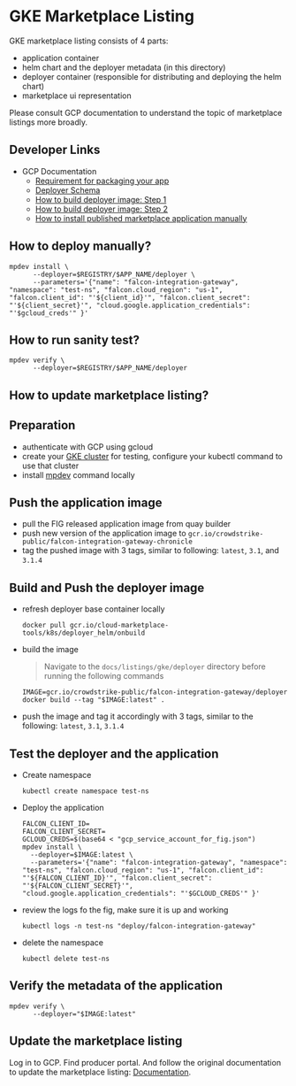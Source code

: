 # GKE Marketplace Listing

GKE marketplace listing consists of 4 parts:
 - application container
 - helm chart and the deployer metadata (in this directory)
 - deployer container (responsible for distributing and deploying the helm chart)
 - marketplace ui representation

Please consult GCP documentation to understand the topic of marketplace listings more broadly.

## Developer Links

 - GCP Documentation
   - [Requirement for packaging your app](https://cloud.google.com/marketplace/docs/partners/kubernetes/create-app-package)
   - [Deployer Schema](https://github.com/GoogleCloudPlatform/marketplace-k8s-app-tools/blob/master/docs/schema.md#x-google-marketplace-1)
   - [How to build deployer image: Step 1](https://github.com/GoogleCloudPlatform/marketplace-k8s-app-tools/blob/master/docs/building-deployer.md)
   - [How to build deployer image: Step 2](https://github.com/GoogleCloudPlatform/marketplace-k8s-app-tools/blob/master/docs/building-deployer-helm.md)
   - [How to install published marketplace application manually](https://github.com/GoogleCloudPlatform/marketplace-k8s-app-tools/blob/master/docs/mpdev-references.md#installing-a-published-marketplace-app)

## How to deploy manually?
```
mpdev install \
      --deployer=$REGISTRY/$APP_NAME/deployer \
      --parameters='{"name": "falcon-integration-gateway", "namespace": "test-ns", "falcon.cloud_region": "us-1", "falcon.client_id": "'${client_id}'", "falcon.client_secret": "'${client_secret}'", "cloud.google.application_credentials": "'$gcloud_creds'" }'
```

## How to run sanity test?
```
mpdev verify \
      --deployer=$REGISTRY/$APP_NAME/deployer
```

## How to update marketplace listing?

## Preparation

 - authenticate with GCP using gcloud
 - create your [GKE cluster](https://cloud.google.com/kubernetes-engine/docs/deploy-app-cluster#create_cluster) for testing, configure your kubectl command to use that cluster
 - install [mpdev](https://github.com/GoogleCloudPlatform/marketplace-k8s-app-tools/blob/master/docs/tool-prerequisites.md) command locally

## Push the application image

 - pull the FIG released application image from quay builder
 - push new version of the application image to `gcr.io/crowdstrike-public/falcon-integration-gateway-chronicle`
 - tag the pushed image with 3 tags, similar to following: `latest`, `3.1`, and `3.1.4`

## Build and Push the deployer image

 - refresh deployer base container locally
   ```
   docker pull gcr.io/cloud-marketplace-tools/k8s/deployer_helm/onbuild
   ```
 - build the image
    > Navigate to the `docs/listings/gke/deployer` directory before running the following commands
   ```
   IMAGE=gcr.io/crowdstrike-public/falcon-integration-gateway/deployer
   docker build --tag "$IMAGE:latest" .
   ```
 - push the image and tag it accordingly with 3 tags, similar to the following: `latest`, `3.1`, `3.1.4`

## Test the deployer and the application

 - Create namespace
   ```
   kubectl create namespace test-ns
   ```
 - Deploy the application
   ```
   FALCON_CLIENT_ID=
   FALCON_CLIENT_SECRET=
   GCLOUD_CREDS=$(base64 < "gcp_service_account_for_fig.json")
   mpdev install \
     --deployer=$IMAGE:latest \
     --parameters='{"name": "falcon-integration-gateway", "namespace": "test-ns", "falcon.cloud_region": "us-1", "falcon.client_id": "'${FALCON_CLIENT_ID}'", "falcon.client_secret": "'${FALCON_CLIENT_SECRET}'", "cloud.google.application_credentials": "'$GCLOUD_CREDS'" }'
   ```
 - review the logs fo the fig, make sure it is up and working
   ```
   kubectl logs -n test-ns "deploy/falcon-integration-gateway"
   ```
 - delete the namespace
   ```
   kubectl delete test-ns
   ```

## Verify the metadata of the application

```
mpdev verify \
      --deployer="$IMAGE:latest"
```

## Update the marketplace listing

Log in to GCP. Find producer portal. And follow the original documentation to update the marketplace listing: [Documentation](https://cloud.google.com/marketplace/docs/partners/kubernetes/maintaining-product).

